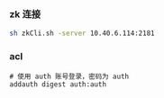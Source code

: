 ### zk 连接

```bash
sh zkCli.sh -server 10.40.6.114:2181
```





### acl

```properties
# 使用 auth 账号登录，密码为 auth
addauth digest auth:auth

```

